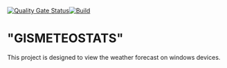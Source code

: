[![Quality Gate Status](https://sonarcloud.io/api/project_badges/measure?project=DenKorparation_FSE_project_windows&metric=alert_status)](https://sonarcloud.io/summary/new_code?id=DenKorparation_FSE_project_windows)[![Build](https://github.com/DenKorparation/FSE_project_windows/actions/workflows/build.yml/badge.svg)](https://github.com/DenKorparation/FSE_project_windows/actions/workflows/build.yml)
# "GISMETEOSTATS"
This project is designed to view the weather forecast on windows devices.
